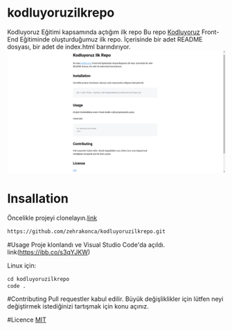 # kodluyoruzilkrepo
Kodluyoruz Eğitimi kapsamında açtığım ilk repo
Bu repo [Kodluyoruz](https://www.kodluyoruz.org) Front-End Eğitiminde oluşturduğumuz ilk repo. İçerisinde bir adet README dosyası, bir adet de index.html barındırıyor.
![image](https://raw.githubusercontent.com/Kodluyoruz/taskforce/main/git/odev1/figures/markdown.png)

# Insallation
Öncelikle projeyi clonelayın.[link](https://github.com/zehrakonca/kodluyoruzilkrepo.git)

```bash
https://github.com/zehrakonca/kodluyoruzilkrepo.git
```

#Usage
Proje klonlandı ve Visual Studio Code'da açıldı. 
link(https://ibb.co/s3qYJKW)

Linux için:
```linux
cd kodluyoruzilkrepo
code .
```

#Contributing
Pull requestler kabul edilir. Büyük değişliklikler için lütfen neyi değiştirmek istediğinizi tartışmak için konu açınız. 

#Licence 
[MIT](https://choosealicense.com/licenses/mit/)
